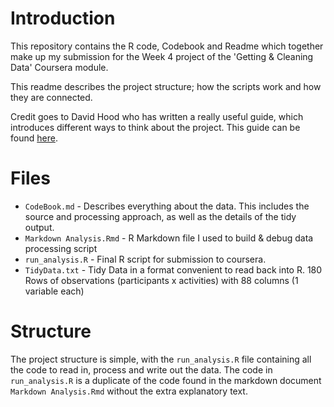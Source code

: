# Introduction

This repository contains the R code, Codebook and Readme which together make up my submission for the Week 4 project of the 'Getting & Cleaning Data' Coursera module.

This readme describes the project structure; how the scripts work and how they are connected.

Credit goes to David Hood who has written a really useful guide, which introduces different ways to think about the project. This guide can be found [here]( https://thoughtfulbloke.wordpress.com/2015/09/09/getting-and-cleaning-the-assignment/).

# Files

* `CodeBook.md` - Describes everything about the data. This includes the source and processing approach, as well as the details of the tidy output.
* `Markdown Analysis.Rmd` - R Markdown file I used to build & debug data processing script
* `run_analysis.R` - Final R script for submission to coursera.
* `TidyData.txt` - Tidy Data in a format convenient to read back into R. 180 Rows of observations (participants x activities) with 88 columns (1 variable each)

# Structure
The project structure is simple, with the `run_analysis.R` file containing all the code to read in, process and write out the data. The code in `run_analysis.R` is a duplicate of the code found in the markdown document `Markdown Analysis.Rmd` without the extra explanatory text.
